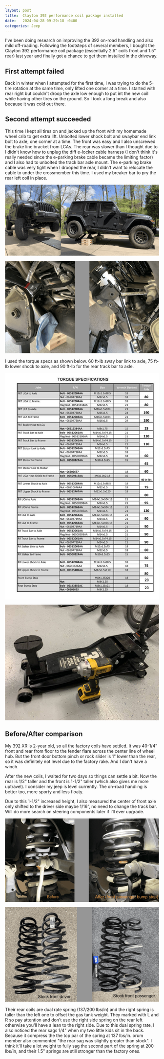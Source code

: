 ```yaml
---
layout: post
title:  Clayton 392 performance coil package installed
date:   2024-04-28 09:29:18 -0400
categories: Jeep
---
```



I've been doing research on improving the 392 on-road handling and also mild off-roading. Following the footsteps of several members, I bought the Clayton 392 performance coil package (essentially 2.5" coils front and 1.5" rear) last year and finally got a chance to get them installed in the driveway.

## First attempt failed

Back in winter when I attempted for the first time, I was trying to do the 5-tire rotation at the same time, only lifted one corner at a time. I started with rear right but couldn't droop the axle low enough to put int the new coil while having other tires on the ground. So I took a long break and also because it was cold out there.

## Second attempt succeeded

This time I kept all tires on and jacked up the front with my homemade wheel crib to get extra lift. Unbolted lower shock bolt and swaybar end link bolt to axle, one corner at a time. The front was easy and I also unscrewed the brake line bracket from LCAs. The rear was slower than I thought due to I didn't know how to unplug the diff e-locker cable harness (I don't think it's really needed since the e-parking brake cable became the limiting factor) and I also had to unbolted the track bar axle mount. The e-parking brake cable was very tight when I drooped the rear, I didn't want to relocate the cable to under the crossmember this time. I used my breaker bar to pry the rear left coil in place.

![Clayton Coils](/assets/images/clayton-coils-1.png)

![Clayton Coils](/assets/images/clayton-coils-2.png)

I used the torque specs as shown below. 60 ft-lb sway bar link to axle, 75 ft-lb lower shock to axle, and 90 ft-lb for the rear track bar to axle.

![Clayton Coils](/assets/images/clayton-coils-3.jpg)

![Clayton Coils](/assets/images/clayton-coils-4.jpg)

## Before/After comparison

My 392 XR is 2-year old, so all the factory coils have settled. It was 40-1/4" front and rear from floor to the fender flare across the center line of wheel hub. But the front door bottom pinch or rock slider is 1" lower than the rear, so it was definitely not level due to the factory rake. And I don't have a winch.

After the new coils, I waited for two days so things can settle a bit. Now the rear is 1/2" taller and the front is 1-1/2" taller (which also gives me more uptravel). I consider my jeep is level currently. The on-road handling is better too, more sporty and less floaty.

Due to this 1-1/2" increased height, I also measured the center of front axle only shifted to the driver side maybe 1/16”, no need to change the track bar. Will do more search on steering components later if I’ll ever upgrade.


![Clayton Coils](/assets/images/clayton-coils-5.png)

![Clayton Coils](/assets/images/clayton-coils-6.png)

Their rear coils are dual rate spring (137/200 lbs/in) and the right spring is taller than the left one to offset the gas tank weight. They marked with L and R so pay attention and don't use the right side spring on the rear left otherwise you'll have a lean to the right side. Due to this dual spring rate, I also noticed the rear sags 1/4" when my two little kids sit in the back. Because it compress the the top par of the spring at 137 lbs/in. orum member also commented "the rear sag was slightly greater than stock". I think it'll take a lot weight to fully sag the second part of the spring at 200 lbs/in, and their 1.5" springs are still stronger than the factory ones.

